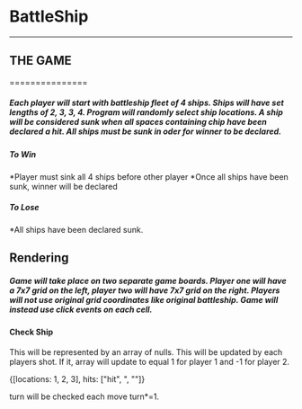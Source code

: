 # BattleShip
____________

## **THE GAME**
===============

##### Each player will start with battleship fleet of 4 ships. Ships will have set lengths of 2, 3, 3, 4. Program will randomly select ship locations. A ship will be considered sunk when all spaces containing chip have been declared a hit. All ships must be sunk in oder for winner to be declared.

##### To Win

*Player must sink all 4 ships before other player
*Once all ships have been sunk, winner will be declared

##### To Lose

*All ships have been declared sunk.


## Rendering
##### Game will take place on two separate game boards. Player one will have a 7x7 grid on the left, player two will have 7x7 grid on the right. Players will not use original grid coordinates like original battleship. Game will instead use click events on each cell.

#### **Check Ship**
This will be represented by an array of nulls. This will be updated by each players shot. If it, array will update to equal 1 for player 1 and -1 for player 2. 

{[locations: 1, 2, 3], hits: ["hit", ", ""]}

turn will be checked each move turn*=1. 